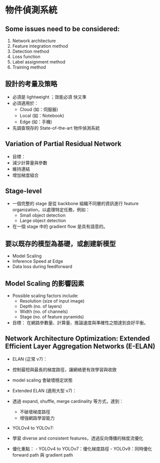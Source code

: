 # 物件偵測系統

## Some issues need to be considered:
  1. Network architecture
  2. Feature integration method
  3. Detection method
  4. Loss function
  5. Label assignment method
  6. Training method

## 設計的考量及策略
- 必須是  lightweight ；效能必須  快又準 
- 必須適用於：
  -  Cloud  (如：伺服器)
  -  Local  (如：Notebook)
  -  Edge  (如：手機)
- 先調查現存的  State-of-the-art  物件偵測系統

## Variation of Partial Residual Network
-  目標： 
  - 減少計算量與參數
  - 維持連結
  - 增加梯度組合

## Stage-level
- 一個完整的 stage 是從 backbone 組織不同層的資訊進行 feature organization，以處理特定任務，例如：
  - Small object detection
  - Large object detection
- 在一個 stage 中的 gradient flow 是具有語意的。

## 要以既存的模型為基礎，或創建新模型
-  Model Scaling 
-  Inference Speed at Edge 
-  Data loss during feedforward 

## Model Scaling 的影響因素
- Possible scaling factors include:
  - Resolution (size of input image)
  - Depth (no. of layers)
  - Width (no. of channels)
  - Stage (no. of feature pyramids)
-  目標：  在網路參數量、計算量、推論速度與準確性之間達到良好平衡。

## Network Architecture Optimization: Extended Efficient Layer Aggregation Networks (E-ELAN)
-  ELAN (正常 v7)： 
  - 控制最短與最長的梯度路徑，讓網絡更有效學習與收斂
  - model scaling 會破壞穩定狀態
-  Extended ELAN (適用大型 v7)： 
  - 透過 expand, shuffle, merge cardinality 等方式，達到：
    - 不破壞梯度路徑
    - 增強網路學習能力

-  YOLOv4 to YOLOv7: 
  - 學習 diverse and consistent features，透過反向傳播的梯度流優化
  -  優化重點： 
    - YOLOv4 to YOLOv7：優化梯度路徑
    - YOLOv9：同時優化 forward path 與 gradient path
